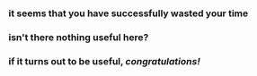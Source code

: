 ### it seems that you have successfully wasted your time
### isn't there nothing useful here?
### if it turns out to be useful, *congratulations!*

